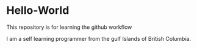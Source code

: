 # Hello-World
This repository is for learning the github workflow

I am a self learning programmer from the gulf Islands of British Columbia.
